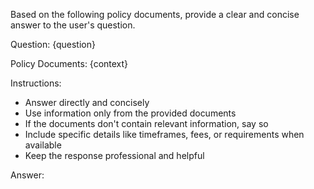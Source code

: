Based on the following policy documents, provide a clear and concise answer to
the user's question.

Question: {question}

Policy Documents:
{context}

Instructions:
- Answer directly and concisely
- Use information only from the provided documents
- If the documents don't contain relevant information, say so
- Include specific details like timeframes, fees, or requirements when available
- Keep the response professional and helpful

Answer:
